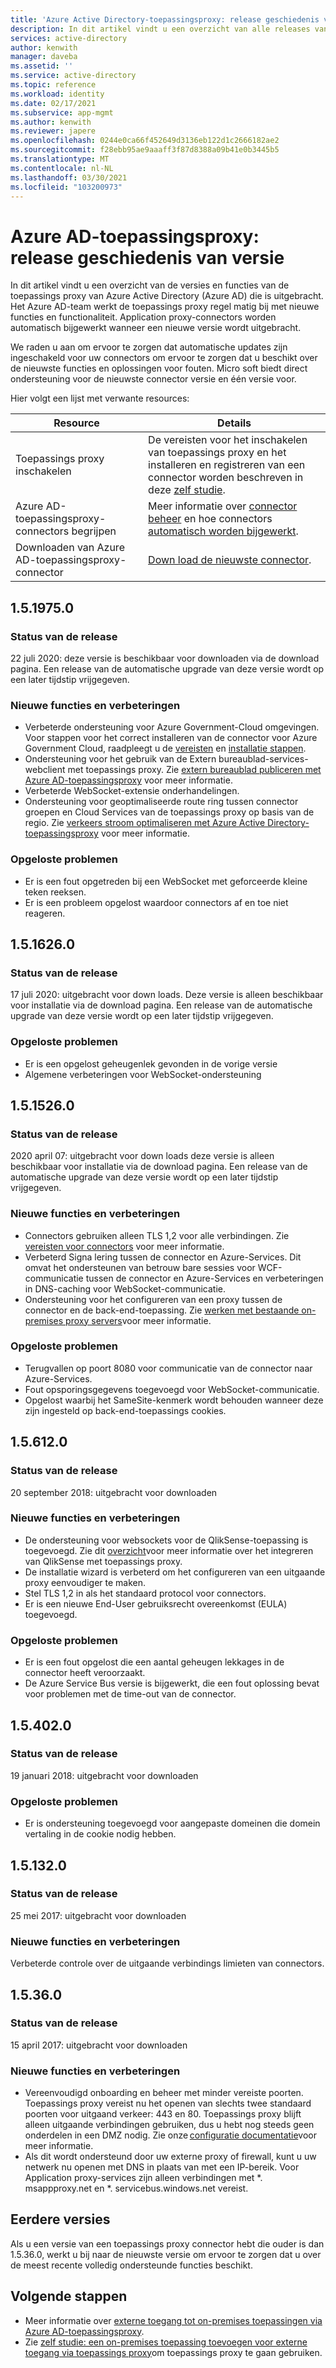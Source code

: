 ```yaml
---
title: 'Azure Active Directory-toepassingsproxy: release geschiedenis van versie'
description: In dit artikel vindt u een overzicht van alle releases van Azure Active Directory-toepassingsproxy en worden nieuwe functies en problemen beschreven.
services: active-directory
author: kenwith
manager: daveba
ms.assetid: ''
ms.service: active-directory
ms.topic: reference
ms.workload: identity
ms.date: 02/17/2021
ms.subservice: app-mgmt
ms.author: kenwith
ms.reviewer: japere
ms.openlocfilehash: 0244e0ca66f452649d3136eb122d1c2666182ae2
ms.sourcegitcommit: f28ebb95ae9aaaff3f87d8388a09b41e0b3445b5
ms.translationtype: MT
ms.contentlocale: nl-NL
ms.lasthandoff: 03/30/2021
ms.locfileid: "103200973"
---
```

# <a name="azure-ad-application-proxy-version-release-history"></a>Azure AD-toepassingsproxy: release geschiedenis van versie
In dit artikel vindt u een overzicht van de versies en functies van de toepassings proxy van Azure Active Directory (Azure AD) die is uitgebracht. Het Azure AD-team werkt de toepassings proxy regel matig bij met nieuwe functies en functionaliteit. Application proxy-connectors worden automatisch bijgewerkt wanneer een nieuwe versie wordt uitgebracht. 

We raden u aan om ervoor te zorgen dat automatische updates zijn ingeschakeld voor uw connectors om ervoor te zorgen dat u beschikt over de nieuwste functies en oplossingen voor fouten. Micro soft biedt direct ondersteuning voor de nieuwste connector versie en één versie voor.

Hier volgt een lijst met verwante resources:

| Resource                                         | Details                                                      |
| ------------------------------------------------ | ------------------------------------------------------------ |
| Toepassings proxy inschakelen                  | De vereisten voor het inschakelen van toepassings proxy en het installeren en registreren van een connector worden beschreven in deze [zelf studie](application-proxy-add-on-premises-application.md). |
| Azure AD-toepassingsproxy-connectors begrijpen | Meer informatie over [connector beheer](application-proxy-connectors.md) en hoe connectors [automatisch worden bijgewerkt](application-proxy-connectors.md#automatic-updates). |
| Downloaden van Azure AD-toepassingsproxy-connector    | [Down load de nieuwste connector](https://download.msappproxy.net/subscription/d3c8b69d-6bf7-42be-a529-3fe9c2e70c90/connector/download). |

## <a name="1519750"></a>1.5.1975.0

### <a name="release-status"></a>Status van de release

22 juli 2020: deze versie is beschikbaar voor downloaden via de download pagina. Een release van de automatische upgrade van deze versie wordt op een later tijdstip vrijgegeven.

### <a name="new-features-and-improvements"></a>Nieuwe functies en verbeteringen
-   Verbeterde ondersteuning voor Azure Government-Cloud omgevingen. Voor stappen voor het correct installeren van de connector voor Azure Government Cloud, raadpleegt u de [vereisten](../hybrid/reference-connect-government-cloud.md#allow-access-to-urls) en [installatie stappen](../hybrid/reference-connect-government-cloud.md#install-the-agent-for-the-azure-government-cloud).
- Ondersteuning voor het gebruik van de Extern bureaublad-services-webclient met toepassings proxy. Zie [extern bureaublad publiceren met Azure AD-toepassingsproxy](application-proxy-integrate-with-remote-desktop-services.md) voor meer informatie.
- Verbeterde WebSocket-extensie onderhandelingen. 
- Ondersteuning voor geoptimaliseerde route ring tussen connector groepen en Cloud Services van de toepassings proxy op basis van de regio. Zie [verkeers stroom optimaliseren met Azure Active Directory-toepassingsproxy](application-proxy-network-topology.md) voor meer informatie. 

### <a name="fixed-issues"></a>Opgeloste problemen
- Er is een fout opgetreden bij een WebSocket met geforceerde kleine teken reeksen.
- Er is een probleem opgelost waardoor connectors af en toe niet reageren.

## <a name="1516260"></a>1.5.1626.0

### <a name="release-status"></a>Status van de release

17 juli 2020: uitgebracht voor down loads. Deze versie is alleen beschikbaar voor installatie via de download pagina. Een release van de automatische upgrade van deze versie wordt op een later tijdstip vrijgegeven.

### <a name="fixed-issues"></a>Opgeloste problemen
- Er is een opgelost geheugenlek gevonden in de vorige versie
- Algemene verbeteringen voor WebSocket-ondersteuning

## <a name="1515260"></a>1.5.1526.0

### <a name="release-status"></a>Status van de release

2020 april 07: uitgebracht voor down loads deze versie is alleen beschikbaar voor installatie via de download pagina. Een release van de automatische upgrade van deze versie wordt op een later tijdstip vrijgegeven.

### <a name="new-features-and-improvements"></a>Nieuwe functies en verbeteringen
-   Connectors gebruiken alleen TLS 1,2 voor alle verbindingen. Zie [vereisten voor connectors](application-proxy-add-on-premises-application.md#prerequisites) voor meer informatie.
- Verbeterd Signa lering tussen de connector en Azure-Services. Dit omvat het ondersteunen van betrouw bare sessies voor WCF-communicatie tussen de connector en Azure-Services en verbeteringen in DNS-caching voor WebSocket-communicatie.
- Ondersteuning voor het configureren van een proxy tussen de connector en de back-end-toepassing. Zie [werken met bestaande on-premises proxy servers](application-proxy-configure-connectors-with-proxy-servers.md)voor meer informatie.

### <a name="fixed-issues"></a>Opgeloste problemen
- Terugvallen op poort 8080 voor communicatie van de connector naar Azure-Services.
- Fout opsporingsgegevens toegevoegd voor WebSocket-communicatie. 
- Opgelost waarbij het SameSite-kenmerk wordt behouden wanneer deze zijn ingesteld op back-end-toepassings cookies.

## <a name="156120"></a>1.5.612.0

### <a name="release-status"></a>Status van de release

20 september 2018: uitgebracht voor downloaden

### <a name="new-features-and-improvements"></a>Nieuwe functies en verbeteringen

- De ondersteuning voor websockets voor de QlikSense-toepassing is toegevoegd. Zie dit [overzicht](application-proxy-qlik.md)voor meer informatie over het integreren van QlikSense met toepassings proxy. 
- De installatie wizard is verbeterd om het configureren van een uitgaande proxy eenvoudiger te maken. 
- Stel TLS 1,2 in als het standaard protocol voor connectors. 
- Er is een nieuwe End-User gebruiksrecht overeenkomst (EULA) toegevoegd.  

### <a name="fixed-issues"></a>Opgeloste problemen

- Er is een fout opgelost die een aantal geheugen lekkages in de connector heeft veroorzaakt.
- De Azure Service Bus versie is bijgewerkt, die een fout oplossing bevat voor problemen met de time-out van de connector.

## <a name="154020"></a>1.5.402.0

### <a name="release-status"></a>Status van de release

19 januari 2018: uitgebracht voor downloaden

### <a name="fixed-issues"></a>Opgeloste problemen

- Er is ondersteuning toegevoegd voor aangepaste domeinen die domein vertaling in de cookie nodig hebben.

## <a name="151320"></a>1.5.132.0

### <a name="release-status"></a>Status van de release 

25 mei 2017: uitgebracht voor downloaden 

### <a name="new-features-and-improvements"></a>Nieuwe functies en verbeteringen 

Verbeterde controle over de uitgaande verbindings limieten van connectors. 

## <a name="15360"></a>1.5.36.0

### <a name="release-status"></a>Status van de release

15 april 2017: uitgebracht voor downloaden

### <a name="new-features-and-improvements"></a>Nieuwe functies en verbeteringen

- Vereenvoudigd onboarding en beheer met minder vereiste poorten. Toepassings proxy vereist nu het openen van slechts twee standaard poorten voor uitgaand verkeer: 443 en 80. Toepassings proxy blijft alleen uitgaande verbindingen gebruiken, dus u hebt nog steeds geen onderdelen in een DMZ nodig. Zie onze [configuratie documentatie](application-proxy-add-on-premises-application.md)voor meer informatie.  
- Als dit wordt ondersteund door uw externe proxy of firewall, kunt u uw netwerk nu openen met DNS in plaats van met een IP-bereik. Voor Application proxy-services zijn alleen verbindingen met *. msappproxy.net en *. servicebus.windows.net vereist.


## <a name="earlier-versions"></a>Eerdere versies

Als u een versie van een toepassings proxy connector hebt die ouder is dan 1.5.36.0, werkt u bij naar de nieuwste versie om ervoor te zorgen dat u over de meest recente volledig ondersteunde functies beschikt.

## <a name="next-steps"></a>Volgende stappen
- Meer informatie over [externe toegang tot on-premises toepassingen via Azure AD-toepassingsproxy](application-proxy.md).
- Zie [zelf studie: een on-premises toepassing toevoegen voor externe toegang via toepassings proxy](application-proxy-add-on-premises-application.md)om toepassings proxy te gaan gebruiken.
